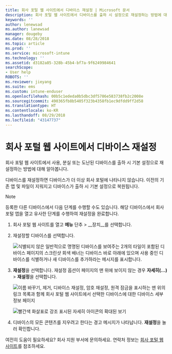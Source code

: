 ```yaml
---
title: 회사 포털 웹 사이트에서 디바이스 재설정 | Microsoft 문서
description: 회사 포털 웹 사이트에서 디바이스를 출하 시 설정으로 재설정하는 방법에 대해 알아봅니다.
keywords: ''
author: lenewsad
ms.author: lanewsad
manager: dougeby
ms.date: 08/28/2018
ms.topic: article
ms.prod: ''
ms.service: microsoft-intune
ms.technology: ''
ms.assetid: d3182a85-328b-45b4-bf7a-9f6249984641
searchScope:
- User help
ROBOTS: ''
ms.reviewer: jieyang
ms.suite: ems
ms.custom: intune-enduser
ms.openlocfilehash: 00b5c1ededa0b5dbc3df5786e583738fb2c2008e
ms.sourcegitcommit: 490365fb8b5405f323b4358fb1ec9dfdd9ff2d58
ms.translationtype: HT
ms.contentlocale: ko-KR
ms.lasthandoff: 08/29/2018
ms.locfileid: "43147737"
---
```

# <a name="reset-your-device-from-the-company-portal-website"></a>회사 포털 웹 사이트에서 디바이스 재설정

회사 포털 웹 사이트에서 사용, 분실 또는 도난된 디바이스를 출하 시 기본 설정으로 재설정하는 방법에 대해 알아봅니다.  

디바이스를 재설정하면 디바이스가 더 이상 회사 포털에 나타나지 않습니다. 이전의 기존 앱 및 파일이 지워지고 디바이스가 출하 시 기본 설정으로 복원됩니다.

> [!Note]
> 등록한 다른 디바이스에서 다음 단계를 수행할 수도 있습니다. 해당 디바이스에서 회사 포털 앱을 열고 유사한 단계를 수행하여 재설정을 완료합니다.  

1. 회사 포털 웹 사이트를 열고 __메뉴__ 단추 > __장치__를 선택합니다.  

2. 재설정할 디바이스를 선택합니다.

    ![식별되지 않은 일반적으로 명명된 디바이스를 보여주는 2개의 타일이 포함된 디바이스 페이지의 스크린샷 회색 배너는 디바이스 바로 아래에 있으며 사용 중인 디바이스를 식별하거나 새 디바이스를 추가하라는 메시지를 표시합니다.](./media/rename-reset-device-step2-1808.png)  

3. **재설정**을 선택합니다. 재설정 옵션이 페이지의 맨 위에 보이지 않는 경우 **자세히(...)** > **재설정**을 선택합니다.  

     ![이름 바꾸기, 제거, 디바이스 재설정, 암호 재설정, 원격 잠금을 표시하는 맨 위의 링크 목록과 함께 회사 포털 웹 사이트에서 선택한 디바이스에 대한 디바이스 세부 정보 페이지 ](./media/rename-reset-device-1808.png)  

    ![빨간색 화살표로 강조 표시된 자세히 아이콘의 확대된 보기](./media/rename-reset-device-step3-more-1808.png)  

4. 디바이스의 모든 콘텐츠를 지우려고 한다는 경고 메시지가 나타납니다. **재설정**을 눌러 확인합니다.  

여전히 도움이 필요하세요? 회사 지원 부서에 문의하세요. 연락처 정보는 [회사 포털 웹 사이트](https://go.microsoft.com/fwlink/?linkid=2010980)를 참조하세요.
